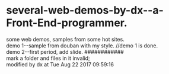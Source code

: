 # several-web-demos-by-dx--a-Front-End-programmer.
some web demos, samples from some hot sites.
<br>demo 1--sample from douban with my style. //demo 1 is done.
<br>demo 2--first period, add slide.
############
<br>mark a folder and files in it  invalid;
<br>modified by dx at Tue Aug 22 2017 09:59:16

